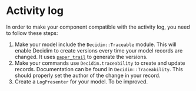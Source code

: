 # Activity log

In order to make your component compatible with the activity log, you need to follow these steps:

1. Make your model include the `Decidim::Traceable` module. This will enable Decidim to create versions every time your model records are changed. It uses [`paper_trail`](https://github.com/airblade/paper_trail) to generate the versions.
2. Make your commands use `Decidim.traceability` to create and update records. Documentation can be found in `Decidim::Traceability`. This should properly set the author of the change in your record.
3. Create a `LogPresenter` for your model. To be improved.